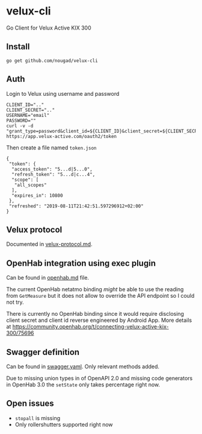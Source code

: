 # velux-cli
Go Client for Velux Active KIX 300

## Install

```
go get github.com/nougad/velux-cli
```

## Auth

Login to Velux using username and password

```
CLIENT_ID=".."
CLIENT_SECRET=".."
USERNAME="email"
PASSWORD=""
curl -v -d "grant_type=password&client_id=${CLIENT_ID}&client_secret=${CLIENT_SECRET}&username=${USERNAME}&password=${PASSWORD}&user_prefix=velux" https://app.velux-active.com/oauth2/token
```

Then create a file named `token.json`

```
{
 "token": {
  "access_token": "5...d|5...0",
  "refresh_token": "5...d|c...4",
  "scope": [
   "all_scopes"
  ],
  "expires_in": 10800
 },
 "refreshed": "2019-08-11T21:42:51.597296912+02:00"
}
```

## Velux protocol

Documented in [velux-protocol.md](velux-protocol.md).

## OpenHab integration using exec plugin

Can be found in [openhab.md](openhab.md) file.

The current OpenHab netatmo binding *might* be able to use the reading from
`GetMeasure` but it does not allow to override the API endpoint so I could not
try.

There is currently no OpenHab binding since it would require disclosing client
secret and client id reverse engineered by Android App. More details at
https://community.openhab.org/t/connecting-velux-active-kix-300/75696

## Swagger definition

Can be found in [swagger.yaml](swagger.yaml). Only relevant methods added.

Due to missing union types in of OpenAPI 2.0 and missing code generators in
OpenHab 3.0 the `setState` only takes percentage right now.

## Open issues

* `stopall` is missing
* Only rollershutters supported right now
